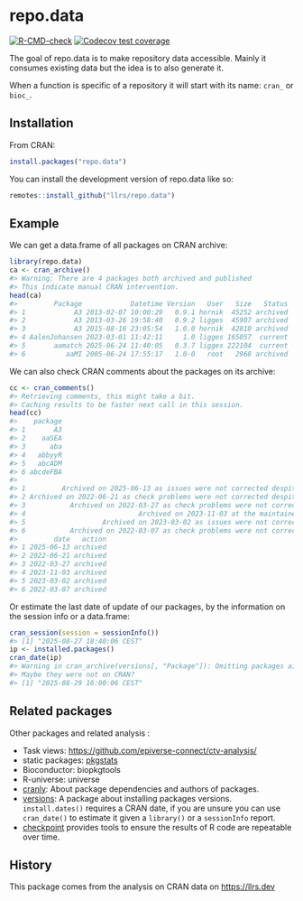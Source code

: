 
<!-- README.md is generated from README.Rmd. Please edit that file -->

# repo.data

<!-- badges: start -->

[![R-CMD-check](https://github.com/llrs/repo.data/actions/workflows/R-CMD-check.yaml/badge.svg)](https://github.com/llrs/repo.data/actions/workflows/R-CMD-check.yaml)
[![Codecov test
coverage](https://codecov.io/gh/llrs/repo.data/graph/badge.svg)](https://app.codecov.io/gh/llrs/repo.data)
<!-- badges: end -->

The goal of repo.data is to make repository data accessible. Mainly it
consumes existing data but the idea is to also generate it.

When a function is specific of a repository it will start with its name:
`cran_` or `bioc_`.

## Installation

From CRAN:

``` r
install.packages("repo.data")
```

You can install the development version of repo.data like so:

``` r
remotes::install_github("llrs/repo.data")
```

## Example

We can get a data.frame of all packages on CRAN archive:

``` r
library(repo.data)
ca <- cran_archive()
#> Warning: There are 4 packages both archived and published
#> This indicate manual CRAN intervention.
head(ca)
#>         Package            Datetime Version   User   Size   Status
#> 1            A3 2013-02-07 10:00:29   0.9.1 hornik  45252 archived
#> 2            A3 2013-03-26 19:58:40   0.9.2 ligges  45907 archived
#> 3            A3 2015-08-16 23:05:54   1.0.0 hornik  42810 archived
#> 4 AalenJohansen 2023-03-01 11:42:11     1.0 ligges 165057  current
#> 5       aamatch 2025-06-24 11:40:05   0.3.7 ligges 222104  current
#> 6          aaMI 2005-06-24 17:55:17   1.0-0   root   2968 archived
```

We can also check CRAN comments about the packages on its archive:

``` r
cc <- cran_comments()
#> Retrieving comments, this might take a bit.
#> Caching results to be faster next call in this session.
head(cc)
#>    package
#> 1       A3
#> 2    aaSEA
#> 3      aba
#> 4   abbyyR
#> 5   abcADM
#> 6 abcdeFBA
#>                                                                          comment
#> 1         Archived on 2025-06-13 as issues were not corrected despite reminders.
#> 2 Archived on 2022-06-21 as check problems were not corrected despite reminders.
#> 3           Archived on 2022-03-27 as check problems were not corrected in time.
#> 4                            Archived on 2023-11-03 at the maintainer's request.
#> 5                   Archived on 2023-03-02 as issues were not corrected in time.
#> 6           Archived on 2022-03-07 as check problems were not corrected in time.
#>         date   action
#> 1 2025-06-13 archived
#> 2 2022-06-21 archived
#> 3 2022-03-27 archived
#> 4 2023-11-03 archived
#> 5 2023-03-02 archived
#> 6 2022-03-07 archived
```

Or estimate the last date of update of our packages, by the information
on the session info or a data.frame:

``` r
cran_session(session = sessionInfo())
#> [1] "2025-08-27 18:40:06 CEST"
ip <- installed.packages()
cran_date(ip)
#> Warning in cran_archive(versions[, "Package"]): Omitting packages airway, alabaster.base, alabaster.matrix, alabaster.ranges, alabaster.sce, alabaster.schemas, alabaster.se, annotate, AnnotationDbi, AnnotationFilter, AnnotationHub, assorthead, Biobase, BiocFileCache, BiocGenerics, BiocIO, BioCor, BiocParallel, BiocPkgTools, BiocStyle, BiocVersion, biocViews, biomformat, Biostrings, cransays, DelayedArray, DESeq2, ensembldb, ExperimentHub, fgsea, GenomeInfoDb, GenomeInfoDbData, GenomicAlignments, GenomicFeatures, GenomicRanges, GO.db, GOSemSim, GSEABase, gypsum, h5mread, HDF5Array, IRanges, KEGGREST, MatrixGenerics, microshades, org.Hs.eg.db, phyloseq, preprocessCore, ProtGenerics, reactome.db, resios, rhdf5, rhdf5filters, Rhdf5lib, Rhtslib, rostemplate, rotemplate, Rsamtools, rtracklayer, rutils, S4Arrays, S4Vectors, scRNAseq, SingleCellExperiment, SparseArray, SummarizedExperiment, UCSC.utils, XVector.
#> Maybe they were not on CRAN?
#> [1] "2025-08-29 16:00:06 CEST"
```

## Related packages

Other packages and related analysis :

- Task views: <https://github.com/epiverse-connect/ctv-analysis/>
- static packages: [pkgstats](https://docs.ropensci.org/pkgstats/)
- Bioconductor: biopkgtools
- R-universe: universe
- [cranly](https://cran.r-project.org/package=cranly): About package
  dependencies and authors of packages.
- [versions](https://github.com/goldingn/versions): A package about
  installing packages versions. `install.dates()` requires a CRAN date,
  if you are unsure you can use `cran_date()` to estimate it given a
  `library()` or a `sessionInfo` report.
- [checkpoint](https://cran.r-project.org/package=checkpoint) provides
  tools to ensure the results of R code are repeatable over time.

## History

This package comes from the analysis on CRAN data on <https://llrs.dev>
